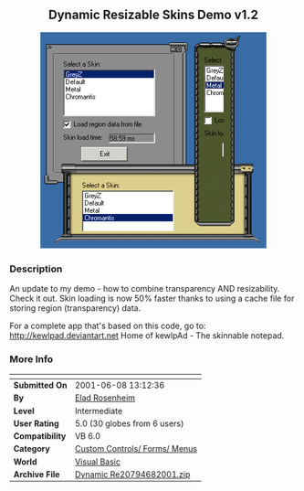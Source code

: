 ﻿<div align="center">

## Dynamic Resizable Skins Demo v1\.2

<img src="PIC20016864772121.gif">
</div>

### Description

An update to my demo - how to combine transparency AND resizability. Check it out. Skin loading is now 50% faster thanks to using a cache file for storing region (transparency) data.

For a complete app that's based on this code, go to: http://kewlpad.deviantart.net Home of kewlpAd - The skinnable notepad.
 
### More Info
 


<span>             |<span>
---                |---
**Submitted On**   |2001-06-08 13:12:36
**By**             |[Elad Rosenheim](https://github.com/Planet-Source-Code/PSCIndex/blob/master/ByAuthor/elad-rosenheim.md)
**Level**          |Intermediate
**User Rating**    |5.0 (30 globes from 6 users)
**Compatibility**  |VB 6\.0
**Category**       |[Custom Controls/ Forms/  Menus](https://github.com/Planet-Source-Code/PSCIndex/blob/master/ByCategory/custom-controls-forms-menus__1-4.md)
**World**          |[Visual Basic](https://github.com/Planet-Source-Code/PSCIndex/blob/master/ByWorld/visual-basic.md)
**Archive File**   |[Dynamic Re20794682001\.zip](https://github.com/Planet-Source-Code/elad-rosenheim-dynamic-resizable-skins-demo-v1-2__1-23881/archive/master.zip)









